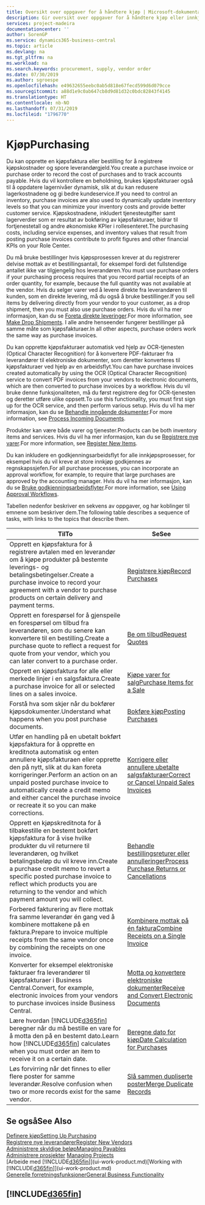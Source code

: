 ```yaml
---
title: Oversikt over oppgaver for å håndtere kjøp | Microsoft-dokumentasjon
description: Gir oversikt over oppgaver for å håndtere kjøp eller innkjøpsprosesser, inkludert hvordan kjøpsfakturaer og bestillinger fungerer.
services: project-madeira
documentationcenter: ''
author: SorenGP
ms.service: dynamics365-business-central
ms.topic: article
ms.devlang: na
ms.tgt_pltfrm: na
ms.workload: na
ms.search.keywords: procurement, supply, vendor order
ms.date: 07/30/2019
ms.author: sgroespe
ms.openlocfilehash: e49632655eebc0ab5d818e67fecd599d6d079cce
ms.sourcegitcommit: a88d1e9c0ab647cb8d9d81d32c0bdc82843f4145
ms.translationtype: HT
ms.contentlocale: nb-NO
ms.lasthandoff: 07/31/2019
ms.locfileid: "1796770"
---
```

# <a name="purchasing"></a><span data-ttu-id="f93a9-103">Kjøp</span><span class="sxs-lookup"><span data-stu-id="f93a9-103">Purchasing</span></span>
<span data-ttu-id="f93a9-104">Du kan opprette en kjøpsfaktura eller bestilling for å registrere kjøpskostnader og spore leverandørgjeld.</span><span class="sxs-lookup"><span data-stu-id="f93a9-104">You create a purchase invoice or purchase order to record the cost of purchases and to track accounts payable.</span></span> <span data-ttu-id="f93a9-105">Hvis du vil kontrollere en beholdning, brukes kjøpsfakturaer også til å oppdatere lagernivåer dynamisk, slik at du kan redusere lagerkostnadene og gi bedre kundeservice.</span><span class="sxs-lookup"><span data-stu-id="f93a9-105">If you need to control an inventory, purchase invoices are also used to dynamically update inventory levels so that you can minimize your inventory costs and provide better customer service.</span></span> <span data-ttu-id="f93a9-106">Kjøpskostnadene, inkludert tjenesteutgifter samt lagerverdier som er resultat av bokføring av kjøpsfakturaer, bidrar til fortjenestetall og andre økonomiske KPIer i rollesenteret.</span><span class="sxs-lookup"><span data-stu-id="f93a9-106">The purchasing costs, including service expenses, and inventory values that result from posting purchase invoices contribute to profit figures and other financial KPIs on your Role Center.</span></span>

<span data-ttu-id="f93a9-107">Du må bruke bestillinger hvis kjøpsprosessen krever at du registrerer delvise mottak av et bestillingsantall, for eksempel fordi det fullstendige antallet ikke var tilgjengelig hos leverandøren.</span><span class="sxs-lookup"><span data-stu-id="f93a9-107">You must use purchase orders if your purchasing process requires that you record partial receipts of an order quantity, for example, because the full quantity was not available at the vendor.</span></span> <span data-ttu-id="f93a9-108">Hvis du selger varer ved å levere direkte fra leverandøren til kunden, som en direkte levering, må du også å bruke bestillinger.</span><span class="sxs-lookup"><span data-stu-id="f93a9-108">If you sell items by delivering directly from your vendor to your customer, as a drop shipment, then you must also use purchase orders.</span></span> <span data-ttu-id="f93a9-109">Hvis du vil ha mer informasjon, kan du se [Foreta direkte leveringer](sales-how-drop-shipment.md).</span><span class="sxs-lookup"><span data-stu-id="f93a9-109">For more information, see [Make Drop Shipments](sales-how-drop-shipment.md).</span></span> <span data-ttu-id="f93a9-110">I alle andre henseender fungerer bestillinger på samme måte som kjøpsfakturaer.</span><span class="sxs-lookup"><span data-stu-id="f93a9-110">In all other aspects, purchase orders work the same way as purchase invoices.</span></span>

<span data-ttu-id="f93a9-111">Du kan opprette kjøpsfakturaer automatisk ved hjelp av OCR-tjenesten (Optical Character Recognition) for å konvertere PDF-fakturaer fra leverandører til elektroniske dokumenter, som deretter konverteres til kjøpsfakturaer ved hjelp av en arbeidsflyt.</span><span class="sxs-lookup"><span data-stu-id="f93a9-111">You can have purchase invoices created automatically by using the OCR (Optical Character Recognition) service to convert PDF invoices from your vendors to electronic documents, which are then converted to purchase invoices by a workflow.</span></span> <span data-ttu-id="f93a9-112">Hvis du vil bruke denne funksjonaliteten, må du først registrere deg for OCR-tjenesten og deretter utføre ulike oppsett.</span><span class="sxs-lookup"><span data-stu-id="f93a9-112">To use this functionality, you must first sign up for the OCR service, and then perform various setup.</span></span> <span data-ttu-id="f93a9-113">Hvis du vil ha mer informasjon, kan du se [Behandle inngående dokumenter](across-process-income-documents.md).</span><span class="sxs-lookup"><span data-stu-id="f93a9-113">For more information, see [Process Incoming Documents](across-process-income-documents.md).</span></span>      

<span data-ttu-id="f93a9-114">Produkter kan være både varer og tjenester.</span><span class="sxs-lookup"><span data-stu-id="f93a9-114">Products can be both inventory items and services.</span></span> <span data-ttu-id="f93a9-115">Hvis du vil ha mer informasjon, kan du se [Registrere nye varer](inventory-how-register-new-items.md).</span><span class="sxs-lookup"><span data-stu-id="f93a9-115">For more information, see [Register New Items](inventory-how-register-new-items.md).</span></span>

<span data-ttu-id="f93a9-116">Du kan inkludere en godkjenningsarbeidsflyt for alle innkjøpsprosesser, for eksempel hvis du vil kreve at store innkjøp godkjennes av regnskapssjefen.</span><span class="sxs-lookup"><span data-stu-id="f93a9-116">For all purchase processes, you can incorporate an approval workflow, for example, to require that large purchases are approved by the accounting manager.</span></span> <span data-ttu-id="f93a9-117">Hvis du vil ha mer informasjon, kan du se [Bruke godkjenningsarbeidsflyter](across-how-use-approval-workflows.md).</span><span class="sxs-lookup"><span data-stu-id="f93a9-117">For more information, see [Using Approval Workflows](across-how-use-approval-workflows.md).</span></span>

<span data-ttu-id="f93a9-118">Tabellen nedenfor beskriver en sekvens av oppgaver, og har koblinger til emnene som beskriver dem.</span><span class="sxs-lookup"><span data-stu-id="f93a9-118">The following table describes a sequence of tasks, with links to the topics that describe them.</span></span>

| <span data-ttu-id="f93a9-119">Til</span><span class="sxs-lookup"><span data-stu-id="f93a9-119">To</span></span> | <span data-ttu-id="f93a9-120">Se</span><span class="sxs-lookup"><span data-stu-id="f93a9-120">See</span></span> |
| --- | --- |
| <span data-ttu-id="f93a9-121">Opprett en kjøpsfaktura for å registrere avtalen med en leverandør om å kjøpe produkter på bestemte leverings- og betalingsbetingelser.</span><span class="sxs-lookup"><span data-stu-id="f93a9-121">Create a purchase invoice to record your agreement with a vendor to purchase products on certain delivery and payment terms.</span></span> |[<span data-ttu-id="f93a9-122">Registrere kjøp</span><span class="sxs-lookup"><span data-stu-id="f93a9-122">Record Purchases</span></span>](purchasing-how-record-purchases.md) |
|<span data-ttu-id="f93a9-123">Opprett en forespørsel for å gjenspeile en forespørsel om tilbud fra leverandøren, som du senere kan konvertere til en bestilling.</span><span class="sxs-lookup"><span data-stu-id="f93a9-123">Create a purchase quote to reflect a request for quote from your vendor, which you can later convert to a purchase order.</span></span>|[<span data-ttu-id="f93a9-124">Be om tilbud</span><span class="sxs-lookup"><span data-stu-id="f93a9-124">Request Quotes</span></span>](purchasing-how-request-quotes.md)|
| <span data-ttu-id="f93a9-125">Opprett en kjøpsfaktura for alle eller merkede linjer i en salgsfaktura.</span><span class="sxs-lookup"><span data-stu-id="f93a9-125">Create a purchase invoice for all or selected lines on a sales invoice.</span></span> |[<span data-ttu-id="f93a9-126">Kjøpe varer for salg</span><span class="sxs-lookup"><span data-stu-id="f93a9-126">Purchase Items for a Sale</span></span>](purchasing-how-purchase-products-sale.md) |
|<span data-ttu-id="f93a9-127">Forstå hva som skjer når du bokfører kjøpsdokumenter.</span><span class="sxs-lookup"><span data-stu-id="f93a9-127">Understand what happens when you post purchase documents.</span></span>|[<span data-ttu-id="f93a9-128">Bokføre kjøp</span><span class="sxs-lookup"><span data-stu-id="f93a9-128">Posting Purchases</span></span>](ui-post-purchases.md)|
| <span data-ttu-id="f93a9-129">Utfør en handling på en ubetalt bokført kjøpsfaktura for å opprette en kreditnota automatisk og enten annullere kjøpsfakturaen eller opprette den på nytt, slik at du kan foreta korrigeringer.</span><span class="sxs-lookup"><span data-stu-id="f93a9-129">Perform an action on an unpaid posted purchase invoice to automatically create a credit memo and either cancel the purchase invoice or recreate it so you can make corrections.</span></span> |[<span data-ttu-id="f93a9-130">Korrigere eller annullere ubetalte salgsfakturaer</span><span class="sxs-lookup"><span data-stu-id="f93a9-130">Correct or Cancel Unpaid Sales Invoices</span></span>](purchasing-how-correct-cancel-unpaid-purchase-invoices.md) |
| <span data-ttu-id="f93a9-131">Opprett en kjøpskreditnota for å tilbakestille en bestemt bokført kjøpsfaktura for å vise hvilke produkter du vil returnere til leverandøren, og hvilket betalingsbeløp du vil kreve inn.</span><span class="sxs-lookup"><span data-stu-id="f93a9-131">Create a purchase credit memo to revert a specific posted purchase invoice to reflect which products you are returning to the vendor and which payment amount you will collect.</span></span> |[<span data-ttu-id="f93a9-132">Behandle bestillingsreturer eller annulleringer</span><span class="sxs-lookup"><span data-stu-id="f93a9-132">Process Purchase Returns or Cancellations</span></span>](purchasing-how-register-new-vendors.md) |
|<span data-ttu-id="f93a9-133">Forbered fakturering av flere mottak fra samme leverandør én gang ved å kombinere mottakene på en faktura.</span><span class="sxs-lookup"><span data-stu-id="f93a9-133">Prepare to invoice multiple receipts from the same vendor once by combining the receipts on one invoice.</span></span>|[<span data-ttu-id="f93a9-134">Kombinere mottak på én faktura</span><span class="sxs-lookup"><span data-stu-id="f93a9-134">Combine Receipts on a Single Invoice</span></span>](purchasing-how-to-combine-receipts.md)|
|<span data-ttu-id="f93a9-135">Konverter for eksempel elektroniske fakturaer fra leverandører til kjøpsfakturaer i Business Central.</span><span class="sxs-lookup"><span data-stu-id="f93a9-135">Convert, for example, electronic invoices from your vendors to purchase invoices inside Business Central.</span></span>|[<span data-ttu-id="f93a9-136">Motta og konvertere elektroniske dokumenter</span><span class="sxs-lookup"><span data-stu-id="f93a9-136">Receive and Convert Electronic Documents</span></span>](purchasing-how-to-receive-and-convert-electronic-documents.md)|
| <span data-ttu-id="f93a9-137">Lære hvordan [!INCLUDE[d365fin](includes/d365fin_md.md)] beregner når du må bestille en vare for å motta den på en bestemt dato.</span><span class="sxs-lookup"><span data-stu-id="f93a9-137">Learn how [!INCLUDE[d365fin](includes/d365fin_md.md)] calculates when you must order an item to receive it on a certain date.</span></span>|[<span data-ttu-id="f93a9-138">Beregne dato for kjøp</span><span class="sxs-lookup"><span data-stu-id="f93a9-138">Date Calculation for Purchases</span></span>](purchasing-date-calculation-for-purchases.md)|
|<span data-ttu-id="f93a9-139">Løs forvirring når det finnes to eller flere poster for samme leverandør.</span><span class="sxs-lookup"><span data-stu-id="f93a9-139">Resolve confusion when two or more records exist for the same vendor.</span></span>|[<span data-ttu-id="f93a9-140">Slå sammen dupliserte poster</span><span class="sxs-lookup"><span data-stu-id="f93a9-140">Merge Duplicate Records</span></span>](sales-how-merge-duplicate-records.md)|

## <a name="see-also"></a><span data-ttu-id="f93a9-141">Se også</span><span class="sxs-lookup"><span data-stu-id="f93a9-141">See Also</span></span>
[<span data-ttu-id="f93a9-142">Definere kjøp</span><span class="sxs-lookup"><span data-stu-id="f93a9-142">Setting Up Purchasing</span></span>](purchasing-setup-purchasing.md)  
[<span data-ttu-id="f93a9-143">Registrere nye leverandører</span><span class="sxs-lookup"><span data-stu-id="f93a9-143">Register New Vendors</span></span>](purchasing-how-register-new-vendors.md)  
[<span data-ttu-id="f93a9-144">Administrere skyldige beløp</span><span class="sxs-lookup"><span data-stu-id="f93a9-144">Managing Payables</span></span>](payables-manage-payables.md)  
<span data-ttu-id="f93a9-145">[Administrere prosjekter](projects-manage-projects.md)  </span><span class="sxs-lookup"><span data-stu-id="f93a9-145">[Managing Projects](projects-manage-projects.md)  </span></span>  
<span data-ttu-id="f93a9-146">[Arbeide med [!INCLUDE[d365fin](includes/d365fin_md.md)]](ui-work-product.md)</span><span class="sxs-lookup"><span data-stu-id="f93a9-146">[Working with [!INCLUDE[d365fin](includes/d365fin_md.md)]](ui-work-product.md)</span></span>  
[<span data-ttu-id="f93a9-147">Generelle forretningsfunksjoner</span><span class="sxs-lookup"><span data-stu-id="f93a9-147">General Business Functionality</span></span>](ui-across-business-areas.md)

## [!INCLUDE[d365fin](includes/free_trial_md.md)]  
